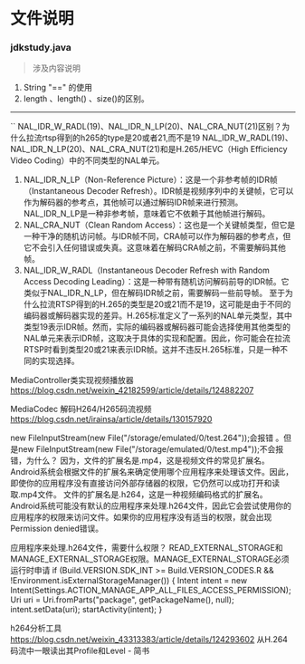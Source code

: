 # 文件说明

### jdkstudy.java
>  涉及内容说明
1. String "==" 的使用
2. length 、length() 、size()的区别。




***



``
NAL_IDR_W_RADL(19)、NAL_IDR_N_LP(20)、NAL_CRA_NUT(21)区别？为什么拉流rtsp得到的h265的type是20或者21,而不是19
NAL_IDR_W_RADL(19)、NAL_IDR_N_LP(20)、NAL_CRA_NUT(21)和是H.265/HEVC（High Efficiency Video Coding）中的不同类型的NAL单元。
1. NAL_IDR_N_LP（Non-Reference Picture）：这是一个非参考帧的IDR帧（Instantaneous Decoder Refresh）。IDR帧是视频序列中的关键帧，它可以作为解码器的参考点，其他帧可以通过解码IDR帧来进行预测。NAL_IDR_N_LP是一种非参考帧，意味着它不依赖于其他帧进行解码。
2. NAL_CRA_NUT（Clean Random Access）：这也是一个关键帧类型，但它是一种干净的随机访问帧。与IDR帧不同，CRA帧可以作为解码器的参考点，但它不会引入任何错误或失真。这意味着在解码CRA帧之前，不需要解码其他帧。
3. NAL_IDR_W_RADL（Instantaneous Decoder Refresh with Random Access Decoding Leading）：这是一种带有随机访问解码前导的IDR帧。它类似于NAL_IDR_N_LP，但在解码IDR帧之前，需要解码一些前导帧。
至于为什么拉流RTSP得到的H.265的类型是20或21而不是19，这可能是由于不同的编码器或解码器实现的差异。H.265标准定义了一系列的NAL单元类型，其中类型19表示IDR帧。然而，实际的编码器或解码器可能会选择使用其他类型的NAL单元来表示IDR帧，这取决于具体的实现和配置。因此，你可能会在拉流RTSP时看到类型20或21来表示IDR帧。这并不违反H.265标准，只是一种不同的实现选择。

MediaController类实现视频播放器
https://blog.csdn.net/weixin_42182599/article/details/124882207

MediaCodec 解码H264/H265码流视频
https://blog.csdn.net/irainsa/article/details/130157920

new FileInputStream(new File("/storage/emulated/0/test.264"));会报错 。但是new FileInputStream(new File("/storage/emulated/0/test.mp4"));不会报错，为什么？
因为，文件的扩展名是.mp4，这是视频文件的常见扩展名。Android系统会根据文件的扩展名来确定使用哪个应用程序来处理该文件。因此，即使你的应用程序没有直接访问外部存储器的权限，它仍然可以成功打开和读取.mp4文件。
文件的扩展名是.h264，这是一种视频编码格式的扩展名。Android系统可能没有默认的应用程序来处理.h264文件，因此它会尝试使用你的应用程序的权限来访问文件。如果你的应用程序没有适当的权限，就会出现Permission denied错误。

应用程序来处理.h264文件，需要什么权限？
READ_EXTERNAL_STORAGE和MANAGE_EXTERNAL_STORAGE权限。MANAGE_EXTERNAL_STORAGE必须运行时申请
if (Build.VERSION.SDK_INT >= Build.VERSION_CODES.R && !Environment.isExternalStorageManager()) {
Intent intent = new Intent(Settings.ACTION_MANAGE_APP_ALL_FILES_ACCESS_PERMISSION);
Uri uri = Uri.fromParts("package", getPackageName(), null);
intent.setData(uri);
startActivity(intent);
}

h264分析工具
https://blog.csdn.net/weixin_43313383/article/details/124293602
从H.264码流中一眼读出其Profile和Level - 简书